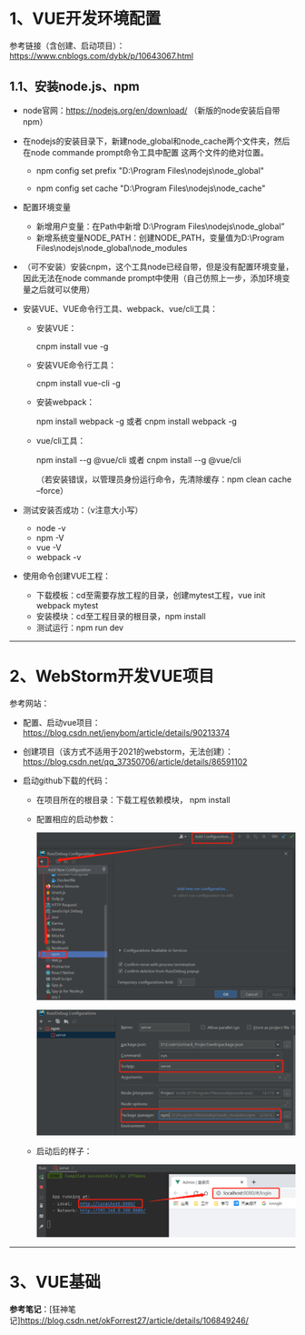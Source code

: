 # 1、VUE开发环境配置

参考链接（含创建、启动项目）：https://www.cnblogs.com/dybk/p/10643067.html

## 1.1、安装node.js、npm

- node官网：https://nodejs.org/en/download/   （新版的node安装后自带npm）

- 在nodejs的安装目录下，新建node_global和node_cache两个文件夹，然后在node commande prompt命令工具中配置 这两个文件的绝对位置。

  - npm config set prefix "D:\Program Files\nodejs\node_global"

  - npm config set cache "D:\Program Files\nodejs\node_cache"

- 配置环境变量

  - 新增用户变量：在Path中新增  D:\Program Files\nodejs\node_global”
  - 新增系统变量NODE_PATH：创建NODE_PATH，变量值为D:\Program Files\nodejs\node_global\node_modules

- （可不安装）安装cnpm，这个工具node已经自带，但是没有配置环境变量，因此无法在node commande prompt中使用（自己仿照上一步，添加环境变量之后就可以使用）

- 安装VUE、VUE命令行工具、webpack、vue/cli工具：

  - 安装VUE：

    cnpm install vue -g

  - 安装VUE命令行工具：

    cnpm install vue-cli -g

  - 安装webpack：

    npm install webpack -g      或者     cnpm install webpack -g

  - vue/cli工具：

    npm install --g @vue/cli   或者  cnpm install --g @vue/cli   

    （若安装错误，以管理员身份运行命令，先清除缓存：npm clean cache –force） 

    

- 测试安装否成功：（v注意大小写）

  - node -v
  - npm -V
  - vue -V
  - webpack -v
  
  
  
- 使用命令创建VUE工程：

  - 下载模板：cd至需要存放工程的目录，创建mytest工程，vue init webpack mytest
  - 安装模块：cd至工程目录的根目录，npm install
  - 测试运行：npm run dev



----

# 2、WebStorm开发VUE项目

参考网站：

- 配置、启动vue项目：https://blog.csdn.net/jenybom/article/details/90213374
- 创建项目（该方式不适用于2021的webstorm，无法创建）：https://blog.csdn.net/qq_37350706/article/details/86591102

- 启动github下载的代码：

  - 在项目所在的根目录：下载工程依赖模块， npm install

  - 配置相应的启动参数：

    ![image-20210518171648037](VUE_学习笔记.assets/image-20210518171648037.png)

    ![image-20210518171808478](VUE_学习笔记.assets/image-20210518171808478.png)

    

  - 启动后的样子：

    ![image-20210518171926537](VUE_学习笔记.assets/image-20210518171926537.png)

    



---

# 3、VUE基础

**参考笔记**：[狂神笔记]https://blog.csdn.net/okForrest27/article/details/106849246/









